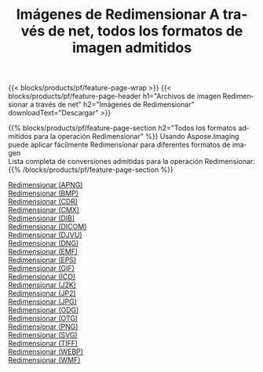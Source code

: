 ﻿---
title: Imágenes de Redimensionar A través de net, todos los formatos de imagen admitidos 
weight: 3920
url: /es/net/resize 
lang: es
langdirlevel: 2
locales: zh-hans,ja,it,ru,de,es,fr,nl,id,lt,pl,pt,vi,tr,ko,zh-hant,ar,hi,th,sv,cs,uk,he
description: Usando Aspose.Imaging puede fácilmente Redimensionar imágenes a través de net
---

{{< blocks/products/pf/feature-page-wrap >}}
{{< blocks/products/pf/feature-page-header h1="Archivos de imagen Redimensionar a través de net" h2="Imágenes de Redimensionar" downloadText="Descargar" >}}


{{% blocks/products/pf/feature-page-section  h2="Todos los formatos admitidos para la operación Redimensionar" %}}
Usando Aspose.Imaging puede aplicar fácilmente Redimensionar para diferentes formatos de imagen
<br/>
Lista completa de conversiones admitidas para la operación Redimensionar:
{{% /blocks/products/pf/feature-page-section %}}
<div class="container-fluid productfamilypage bg-gray">
    <div class="convertypes bg-gray agp-content section">
        <div class="container">
		<div class="row other-converters">
		    <div class='col-md-2 other-converter remove-lp remove-rp'><a href="/imaging/es/net/resize/apng" >Redimensionar (APNG)</a></div><div class='col-md-2 other-converter remove-lp remove-rp'><a href="/imaging/es/net/resize/bmp" >Redimensionar (BMP)</a></div><div class='col-md-2 other-converter remove-lp remove-rp'><a href="/imaging/es/net/resize/cdr" >Redimensionar (CDR)</a></div><div class='col-md-2 other-converter remove-lp remove-rp'><a href="/imaging/es/net/resize/cmx" >Redimensionar (CMX)</a></div><div class='col-md-2 other-converter remove-lp remove-rp'><a href="/imaging/es/net/resize/dib" >Redimensionar (DIB)</a></div><div class='col-md-2 other-converter remove-lp remove-rp'><a href="/imaging/es/net/resize/dicom" >Redimensionar (DICOM)</a></div><div class='col-md-2 other-converter remove-lp remove-rp'><a href="/imaging/es/net/resize/djvu" >Redimensionar (DJVU)</a></div><div class='col-md-2 other-converter remove-lp remove-rp'><a href="/imaging/es/net/resize/dng" >Redimensionar (DNG)</a></div><div class='col-md-2 other-converter remove-lp remove-rp'><a href="/imaging/es/net/resize/emf" >Redimensionar (EMF)</a></div><div class='col-md-2 other-converter remove-lp remove-rp'><a href="/imaging/es/net/resize/eps" >Redimensionar (EPS)</a></div><div class='col-md-2 other-converter remove-lp remove-rp'><a href="/imaging/es/net/resize/gif" >Redimensionar (GIF)</a></div><div class='col-md-2 other-converter remove-lp remove-rp'><a href="/imaging/es/net/resize/ico" >Redimensionar (ICO)</a></div><div class='col-md-2 other-converter remove-lp remove-rp'><a href="/imaging/es/net/resize/j2k" >Redimensionar (J2K)</a></div><div class='col-md-2 other-converter remove-lp remove-rp'><a href="/imaging/es/net/resize/jp2" >Redimensionar (JP2)</a></div><div class='col-md-2 other-converter remove-lp remove-rp'><a href="/imaging/es/net/resize/jpg" >Redimensionar (JPG)</a></div><div class='col-md-2 other-converter remove-lp remove-rp'><a href="/imaging/es/net/resize/odg" >Redimensionar (ODG)</a></div><div class='col-md-2 other-converter remove-lp remove-rp'><a href="/imaging/es/net/resize/otg" >Redimensionar (OTG)</a></div><div class='col-md-2 other-converter remove-lp remove-rp'><a href="/imaging/es/net/resize/png" >Redimensionar (PNG)</a></div><div class='col-md-2 other-converter remove-lp remove-rp'><a href="/imaging/es/net/resize/svg" >Redimensionar (SVG)</a></div><div class='col-md-2 other-converter remove-lp remove-rp'><a href="/imaging/es/net/resize/tiff" >Redimensionar (TIFF)</a></div><div class='col-md-2 other-converter remove-lp remove-rp'><a href="/imaging/es/net/resize/webp" >Redimensionar (WEBP)</a></div><div class='col-md-2 other-converter remove-lp remove-rp'><a href="/imaging/es/net/resize/wmf" >Redimensionar (WMF)</a></div>
                </div>
        </div>
    </div>
</div>
<br/>

